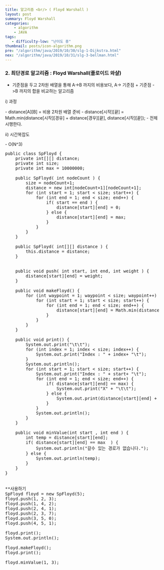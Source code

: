 ```yaml
---
title: 알고리즘 <br/> ( Floyd Warshall )
layout: post
summary: Floyd Warshall
categories: 
    - algorithm
    - JAVA
tags: 
   - difficulty-low: "난이도 중"
thumbnail: posts/icon-algorithm.png
pre: "/algorithm/java/2019/10/30/slg-1-Dijkstra.html"
nex: "/algorithm/java/2019/10/31/slg-3-bellman.html"
---
```

### 2. 최단경로 알고리즘 : Floyd Warshall(플로이드 와샬) 
 - 기준점을 두고 2차원 배열을 통해 A->B 까지의 비용보다, A-> 기준점 + 기준점 ->B 까지의 합을 비교하는 알고리즘

<p class="bold-text"> i) 과정</p>
 - distance[A][B] = 비용 2차원 배열 준비
 - distance[시작][끝] = Math.min(distance[시작][경유] + distance[경우][끝], distance[시작][끝]);
 - 전체 시행한다.

<p class="bold-text"> ii) 시간복잡도</p>
 -  O(N^3)

<pre>
public class SpFloyd {
    private int[][] distance; 
    private int size;
    private int max = 10000000;
    
    public SpFloyd( int nodeCount ) {
        size = nodeCount+1;
        distance = new int[nodeCount+1][nodeCount+1];
        for (int start = 1; start &lt; size; start++) {
            for (int end = 1; end &lt; size; end++) {
                if( start == end ) {
                    distance[start][end] = 0;
                } else {
                    distance[start][end] = max;
                }
            }
        }
    }
    
    public SpFloyd( int[][] distance ) {
        this.distance = distance;
    }
    
    
    public void push( int start, int end, int weight ) {
        distance[start][end] = weight;
    }
    
    public void makeFloyd() {
        for (int waypoint = 1; waypoint &lt; size; waypoint++) {
            for (int start = 1; start &lt; size; start++) {
                for (int end = 1; end &lt; size; end++) {
                    distance[start][end] = Math.min(distance[start][waypoint] + distance[waypoint][end], distance[start][end]);
                }
            }
        }
    }
    
    public void print() {
        System.out.print("\t\t");
        for (int index = 1; index &lt; size; index++) {
            System.out.print("Index : " + index+ "\t");
        }
        System.out.println();
        for (int start = 1; start &lt; size; start++) {
            System.out.print("Index : " + start+ "\t");
            for (int end = 1; end &lt; size; end++) {
                if( distance[start][end] == max) {
                    System.out.print("X" + "\t\t");
                } else {
                    System.out.print(distance[start][end] + "\t\t");
                }
            }
            System.out.println();
        }
    }
    
    public void minValue(int start , int end ) {
        int temp = distance[start][end];
        if( distance[start][end] == max  ) {
            System.out.println("갈수 있는 경로가 없습니다.");
        } else {
            System.out.println(temp);
        }
    }
}


**사용하기
SpFloyd floyd = new SpFloyd(5);
floyd.push(1, 2, 3);
floyd.push(1, 4, 2);
floyd.push(2, 4, 1);
floyd.push(2, 3, 7);
floyd.push(3, 5, 0);
floyd.push(4, 5, 1);

floyd.print();
System.out.println();

floyd.makeFloyd();
floyd.print();

floyd.minValue(1, 3);

</pre>
